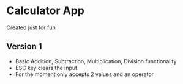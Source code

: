 # Calculator App
Created just for fun

## Version 1
- Basic Addition, Subtraction, Multiplication, Division functionality
- ESC key clears the input
- For the moment only accepts 2 values and an operator

